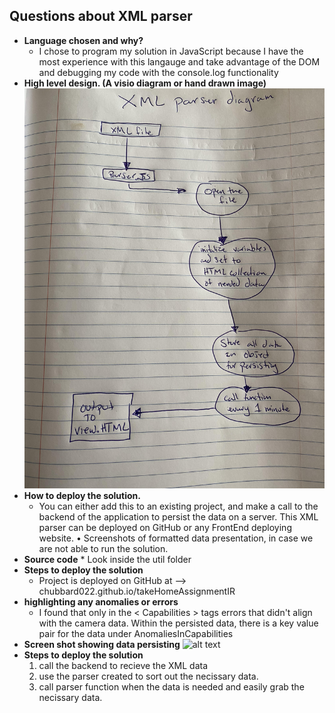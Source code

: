 ## Questions about XML parser


* __Language chosen and why?__
    * I chose to program my solution in JavaScript because I have the most experience with this langauge and take advantage of the DOM and debugging my code with the console.log functionality 
* __High level design. (A visio diagram or hand drawn image)__
    ![alt text](./images/parserDiagram.jpg)
* __How to deploy the solution.__
    * You can either add this to an existing project, and make a call to the backend of the application to persist the data on a server. This XML parser can be deployed on GitHub or any FrontEnd deploying website.
	•	Screenshots of formatted data presentation, in case we are not able to run the solution.
* __Source code__
        * Look inside the util folder
* __Steps to deploy the solution__
    * Project is deployed on GitHub at --> chubbard022.github.io/takeHomeAssignmentIR
* __highlighting any anomalies or errors__
    * I found that only in the < Capabilities > tags errors that didn't align with the camera data. Within the persisted data, there is a key value pair for the data under     AnomaliesInCapabilities
* __Screen shot showing data persisting__
    ![alt text](./images/screenshotDataPersist)
* __Steps to deploy the solution__
    1. call the backend to recieve the XML data
    2. use the parser created to sort out the necissary data.
    3. call parser function when the data is needed and easily grab the necissary data.